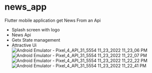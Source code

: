 # news_app

Flutter mobile application get News From an Api 
- Splash screen with logo
- News Api
- Getx State management
- Attractive Ui
![Android Emulator - Pixel_4_API_31_5554 11_23_2022 11_23_06 PM](https://user-images.githubusercontent.com/72998532/203650805-78320713-655b-4dcf-8420-59a1dd2b514f.png)
![Android Emulator - Pixel_4_API_31_5554 11_23_2022 11_22_07 PM](https://user-images.githubusercontent.com/72998532/203650815-c3ed4cbd-a1ae-4193-b9af-6cd6164a312c.png)
![Android Emulator - Pixel_4_API_31_5554 11_23_2022 11_22_22 PM](https://user-images.githubusercontent.com/72998532/203650816-45f89bae-90fc-42df-9d65-eee941ff6803.png)
![Android Emulator - Pixel_4_API_31_5554 11_23_2022 11_22_41 PM](https://user-images.githubusercontent.com/72998532/203650822-72a6f5c1-c2d8-4610-bda1-b73fb59d84bd.png)
